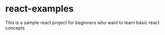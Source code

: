 # react-examples
This is a sample react project for beginners who want to learn basic react concepts
